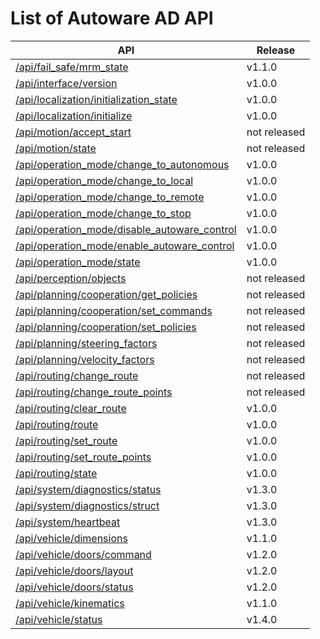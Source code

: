 # List of Autoware AD API

| API                                                                                              | Release      |
| ------------------------------------------------------------------------------------------------ | ------------ |
| [/api/fail_safe/mrm_state](./api/fail_safe/mrm_state.md)                                         | v1.1.0       |
| [/api/interface/version](./api/interface/version.md)                                             | v1.0.0       |
| [/api/localization/initialization_state](./api/localization/initialization_state.md)             | v1.0.0       |
| [/api/localization/initialize](./api/localization/initialize.md)                                 | v1.0.0       |
| [/api/motion/accept_start](./api/motion/accept_start.md)                                         | not released |
| [/api/motion/state](./api/motion/state.md)                                                       | not released |
| [/api/operation_mode/change_to_autonomous](./api/operation_mode/change_to_autonomous.md)         | v1.0.0       |
| [/api/operation_mode/change_to_local](./api/operation_mode/change_to_local.md)                   | v1.0.0       |
| [/api/operation_mode/change_to_remote](./api/operation_mode/change_to_remote.md)                 | v1.0.0       |
| [/api/operation_mode/change_to_stop](./api/operation_mode/change_to_stop.md)                     | v1.0.0       |
| [/api/operation_mode/disable_autoware_control](./api/operation_mode/disable_autoware_control.md) | v1.0.0       |
| [/api/operation_mode/enable_autoware_control](./api/operation_mode/enable_autoware_control.md)   | v1.0.0       |
| [/api/operation_mode/state](./api/operation_mode/state.md)                                       | v1.0.0       |
| [/api/perception/objects](./api/perception/objects.md)                                           | not released |
| [/api/planning/cooperation/get_policies](./api/planning/cooperation/get_policies.md)             | not released |
| [/api/planning/cooperation/set_commands](./api/planning/cooperation/set_commands.md)             | not released |
| [/api/planning/cooperation/set_policies](./api/planning/cooperation/set_policies.md)             | not released |
| [/api/planning/steering_factors](./api/planning/steering_factors.md)                             | not released |
| [/api/planning/velocity_factors](./api/planning/velocity_factors.md)                             | not released |
| [/api/routing/change_route](./api/routing/change_route.md)                                       | not released |
| [/api/routing/change_route_points](./api/routing/change_route_points.md)                         | not released |
| [/api/routing/clear_route](./api/routing/clear_route.md)                                         | v1.0.0       |
| [/api/routing/route](./api/routing/route.md)                                                     | v1.0.0       |
| [/api/routing/set_route](./api/routing/set_route.md)                                             | v1.0.0       |
| [/api/routing/set_route_points](./api/routing/set_route_points.md)                               | v1.0.0       |
| [/api/routing/state](./api/routing/state.md)                                                     | v1.0.0       |
| [/api/system/diagnostics/status](./api/system/diagnostics/status.md)                             | v1.3.0       |
| [/api/system/diagnostics/struct](./api/system/diagnostics/struct.md)                             | v1.3.0       |
| [/api/system/heartbeat](./api/system/heartbeat.md)                                               | v1.3.0       |
| [/api/vehicle/dimensions](./api/vehicle/dimensions.md)                                           | v1.1.0       |
| [/api/vehicle/doors/command](./api/vehicle/doors/command.md)                                     | v1.2.0       |
| [/api/vehicle/doors/layout](./api/vehicle/doors/layout.md)                                       | v1.2.0       |
| [/api/vehicle/doors/status](./api/vehicle/doors/status.md)                                       | v1.2.0       |
| [/api/vehicle/kinematics](./api/vehicle/kinematics.md)                                           | v1.1.0       |
| [/api/vehicle/status](./api/vehicle/status.md)                                                   | v1.4.0       |
